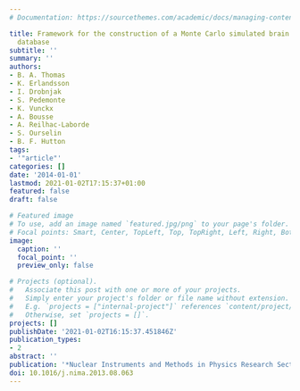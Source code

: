 ```yaml
---
# Documentation: https://sourcethemes.com/academic/docs/managing-content/

title: Framework for the construction of a Monte Carlo simulated brain PET-MR image
  database
subtitle: ''
summary: ''
authors:
- B. A. Thomas
- K. Erlandsson
- I. Drobnjak
- S. Pedemonte
- K. Vunckx
- A. Bousse
- A. Reilhac-Laborde
- S. Ourselin
- B. F. Hutton
tags:
- '"article"'
categories: []
date: '2014-01-01'
lastmod: 2021-01-02T17:15:37+01:00
featured: false
draft: false

# Featured image
# To use, add an image named `featured.jpg/png` to your page's folder.
# Focal points: Smart, Center, TopLeft, Top, TopRight, Left, Right, BottomLeft, Bottom, BottomRight.
image:
  caption: ''
  focal_point: ''
  preview_only: false

# Projects (optional).
#   Associate this post with one or more of your projects.
#   Simply enter your project's folder or file name without extension.
#   E.g. `projects = ["internal-project"]` references `content/project/deep-learning/index.md`.
#   Otherwise, set `projects = []`.
projects: []
publishDate: '2021-01-02T16:15:37.451846Z'
publication_types:
- 2
abstract: ''
publication: '*Nuclear Instruments and Methods in Physics Research Section A*'
doi: 10.1016/j.nima.2013.08.063
---
```

